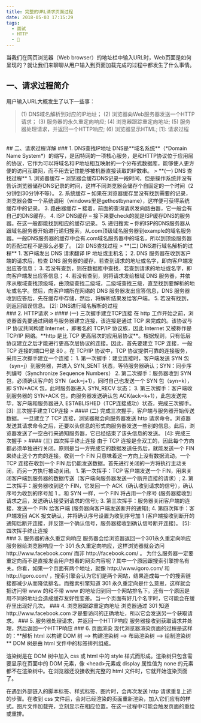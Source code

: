 ```yaml
---
title: 完整的URL请求页面过程
date: 2018-05-03 17:15:29
tags:
  - 面试
  - HTTP
  - 🌝 
---
```

当我们在网页浏览器（Web browser）的地址栏中输入URL时，Web页面是如何呈现的？就让我们来聊聊从用户输入到页面加载完成的过程中都发生了什么事情。

<!-- more -->
## 一、请求过程简介
用户输入URL大概发生了以下一些事：
> (1) DNS域名解析到对应的IP地址；
  (2) 浏览器向Web服务器发送一个HTTP请求；
  (3) 服务器的永久重定向响应;
  (4) 浏览器跟踪重定向地址;
  (5) 服务器处理请求，并返回一个HTTP响应;
  (6) 浏览器显示HTML;
[1]: 请求过程
<br>
## 二、请求过程详解
### 1. DNS查找IP地址
DNS是**域名系统**（*Domain Name System*）的缩写，是因特网的一项核心服务，是和HTTP协议位于应用层的协议，它作为可以将域名和IP地址相互映射的一个分布式数据库，能够使人更方便的访问互联网，而不用去记住能够被机器直接读取的IP数串。
> **(一) DNS 查找过程**
  1. 浏览器缓存 – 浏览器会缓存DNS记录一段时间，但是操作系统并没有告诉浏览器储存DNS记录的时间，这样不同浏览器会储存个自固定的一个时间（2分钟到30分钟不等）。
  2. 系统缓存 – 如果在浏览器缓存里没有找到需要的记录，浏览器会做一个系统调用（windows里是gethostbyname），这样便可获得系统缓存中的记录。
  3. 路由器缓存 – 接着，前面的查询请求发向路由器，它一般会有自己的DNS缓存。
  4. ISP DNS缓存 – 接下来要check的就是ISP缓存DNS的服务器。在这一般都能找到相应的缓存记录。
  5. 递归搜索 – 你的ISP的DNS服务器从跟域名服务器开始进行递归搜索，从.com顶级域名服务器到example的域名服务器。一般DNS服务器的缓存中会有.com域名服务器中的域名，所以到顶级服务器的匹配过程不是那么必要了。
[2]: DNS查找过程
> **(二) DNS进行域名解析的过程**
  1. 客户端发出 DNS 请求翻译 IP 地址或主机名；
  2. DNS 服务器在收到客户端的请求后，检查 DNS 服务器的缓存，若查到请求的地址或名字，即向客户端发出应答信息；
  3. 若没有查到，则在数据库中查找，若查到请求的地址或名字，即向客户端发出应答信息；
  4. 若没有查到，则将请求发给根域 DNS 服务器，并依序从根域查找顶级域，由顶级查找二级域，二级域查找三级，直至找到要解析的地址或名字。然后，向客户端所在网络的 DNS 服务器发出应答信息，DNS 服务器收到应答后，先在缓存中存储，然后，将解析结果发给客户端。
  5. 若没有找到，则返回错误信息。
[2]: DNS进行域名解析的过程
<br>
### 2. HTTP请求
> #### (一) 三次握手建立TCP连接
  在 http 工作开始之前，浏览器首先要通过网络与服务器建立连接，该连接是通过 TCP 来完成的。该协议与 IP 协议共同构建 Internet ，即著名的 TCP/IP 协议族，因此 Internet 又被称作是 TCP/IP 网络。**http 是比 TCP 更高层次的应用层协议**。根据规则，只有低层协议建立之后才能进行更高次层协议的连接。因此，首先要建立 TCP 连接，一般 TCP 连接的端口号是 80 。在 TCP/IP 协议中，TCP 协议提供可靠的连接服务，采用三次握手建立一个连接：
    1. 第一次握手：建立连接时，客户端发送 SYN 包（syn=j）到服务器，并进入 SYN_SENT 状态，等待服务器确认；SYN：同步序列编号（Synchronize Sequence Numbers）
    2. 第二次握手：服务器收到 SYN 包，必须确认客户的 SYN（ack=j+1），同时自己也发送一个 SYN 包（syn=k），即 SYN+ACK 包，此时服务器进入 SYN_RECV 状态；
    3. 第三次握手：客户端收到服务器的 SYN+ACK 包，向服务器发送确认包 ACK(ack=k+1），此包发送完毕，客户端和服务器进入 ESTABLISHED（TCP连接成功）状态，完成三次握手。
[3]: 三次握手建立TCP连接
> #### (二) 完成三次握手，客户端与服务器开始传送数据。
  一旦建立了 TCP 连接，浏览器就会向服务器发送 http 请求命令。浏览器发送其请求命令之后，还要以头信息的形式向服务器发送一些别的信息。此后，浏览器发送了一空白行来通知服务器，它已经结束了该头信息的发送。
[4]: 完成三次握手
> #### (三) 四次挥手终止连接
  由于 TCP 连接是全双工的，因此每个方向都必须单独进行关闭。原则是当一方完成它的数据发送任务后，就能发送一个 FIN 来终止这个方向的连接。收到一个 FIN 只意味着这一方向上没有数据流动。一个 TCP 连接在收到一个 FIN 后仍能发送数据。首先进行关闭的一方将执行主动关闭，而另一方执行被动关闭。
    1. 第一次挥手：TCP 客户端发送一个 FIN，用来关闭客户端到服务器的数据传送（客户端向服务器发送一个断开连接的请求）;
    2. 第二次挥手：服务器收到这个 FIN，它发回一个 ACK（确认收到请求的信号），确认序号为收到的序号加 1 。和 SYN 一样，一个 FIN 将占用一个序号 (服务器接收到请求之后，发送确认接受到请求的信号);
    3. 第三次挥手：服务器关闭客户端的连接，发送一个 FIN 给客户端 (服务器向客户端发送断开的通知);
    4. 第四次挥手：客户端发回 ACK 报文确认，并将确认序号设置为收到序号加 1  (客户端接收到断开的通知后断开连接，并反馈一个确认信号，服务器接收到确认信号断开连接)。
[5]: 四次挥手终止连接
<br>
### 3. 服务器的永久重定向响应
服务器会给浏览器返回一个301永久重定向响应服务器给浏览器响应一个 301 永久重定向响应，这样浏览器就会访问http://www.facebook.com/ 而非 http://facebook.com/ 。
为什么服务器一定要重定向而不是直接发会用户想看的网页内容呢？其中一个原因跟搜索引擎排名有关。你看，如果一个页面有两个地址，就像 http://www.igoro.com/ 和 http://igoro.com/ ，搜索引擎会认为它们是两个网站，结果造成每一个的搜索链接都减少从而降低排名。而搜索引擎知道 301 永久重定向是什么意思，这样就会把访问带 www 的和不带 www 的地址归到同一个网站排名下。还有一个原因是用不同的地址会造成缓存友好性变差。当一个页面有好几个名字时，它可能会在缓存里出现好几次。
### 4. 浏览器跟踪重定向地址
浏览器通过 301 知道 http://www.facebook.com 才是要访问的正确地址，所以它会发送另一个获取请求。
### 5. 服务器处理请求，并返回一个HTTP响应
服务器接收到获取请求并处理，然后返回一个HTTP响应
### 6. 页面渲染
现代浏览器渲染页面的过程是这样的：**解析 html 以构建 DOM 树 –> 构建渲染树 –> 布局渲染树 –> 绘制渲染树**
DOM 树是由 html 文件中的标签排列组成。

渲染树是在 DOM 树中加入 css 或 html 中的 style 样式而形成。渲染树只包含需要显示在页面中的 DOM 元素，像 &lt;head>元素或 display 属性值为 none 的元素都不在渲染树中。在浏览器还没接收到完整的 html 文件时，它就开始渲染页面了。

在遇到外部链入的脚本标签、样式标签、图片时，会再次发送 http 请求重复上述的步骤。在收到 css 文件后，会对已经渲染的页面重新渲染，加入它们应有的样式。图片文件加载完，立刻显示在相应位置。在这一过程中可能会触发页面的重绘或重排。